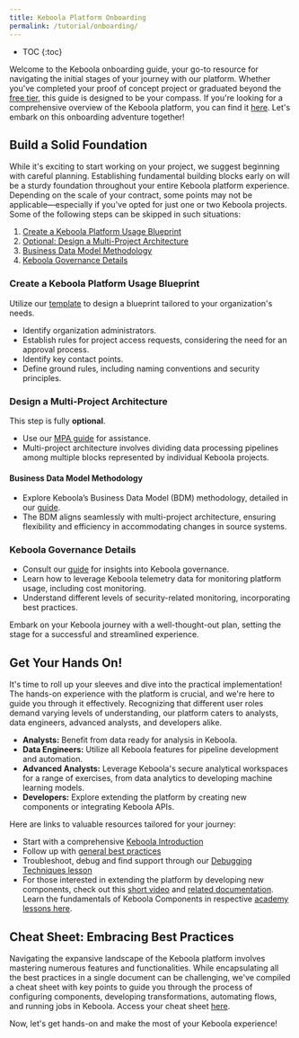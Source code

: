 ```yaml
---
title: Keboola Platform Onboarding
permalink: /tutorial/onboarding/
---
```


* TOC
{:toc}

Welcome to the Keboola onboarding guide, your go-to resource for navigating the initial stages of your journey with our platform. 
Whether you've completed your proof of concept project or graduated beyond the [free tier](https://connection.north-europe.azure.keboola.com/wizard), this guide is designed to be your compass. 
If you're looking for a comprehensive overview of the Keboola platform, you can find it [here](https://help.keboola.com/overview/). Let's embark on this onboarding adventure together!

## Build a Solid Foundation
While it's exciting to start working on your project, we suggest beginning with careful planning. 
Establishing fundamental building blocks early on will be a sturdy foundation throughout your entire Keboola platform experience. 
Depending on the scale of your contract, some points may not be applicable—especially if you've opted for just one or two Keboola projects. 
Some of the following steps can be skipped in such situations:

1. [Create a Keboola Platform Usage Blueprint](#create-a-keboola-platform-usage-blueprint)
2. [Optional: Design a Multi-Project Architecture](#design-a-multi-project-architecture)
3. [Business Data Model Methodology](#business-data-model-methodology)
4. [Keboola Governance Details](#keboola-governance-details)
   
### Create a Keboola Platform Usage Blueprint
Utilize our [template](https://keboola.atlassian.net/wiki/spaces/KB/pages/3130458213) to design a blueprint tailored to your organization's needs.

- Identify organization administrators.
- Establish rules for project access requests, considering the need for an approval process.
- Identify key contact points.
- Define ground rules, including naming conventions and security principles.

### Design a Multi-Project Architecture
This step is fully **optional**.

- Use our [MPA guide](https://keboola.atlassian.net/wiki/spaces/KB/pages/2523430919) for assistance.
- Multi-project architecture involves dividing data processing pipelines among multiple blocks represented by individual Keboola projects.

#### Business Data Model Methodology
   - Explore Keboola’s Business Data Model (BDM) methodology, detailed in our [guide](https://keboola.atlassian.net/wiki/spaces/KB/pages/3139600519/Business+Data+Model+BDM+Guide).
   - The BDM aligns seamlessly with multi-project architecture, ensuring flexibility and efficiency in accommodating changes in source systems.

### Keboola Governance Details
- Consult our [guide](https://keboola.atlassian.net/wiki/spaces/KB/pages/3138420748) for insights into Keboola governance.
- Learn how to leverage Keboola telemetry data for monitoring platform usage, including cost monitoring.
- Understand different levels of security-related monitoring, incorporating best practices.

Embark on your Keboola journey with a well-thought-out plan, setting the stage for a successful and streamlined experience.

## Get Your Hands On!
It's time to roll up your sleeves and dive into the practical implementation! The hands-on experience with the platform is crucial, 
and we're here to guide you through it effectively. Recognizing that different user roles demand varying levels of understanding, 
our platform caters to analysts, data engineers, advanced analysts, and developers alike.

- **Analysts:** Benefit from data ready for analysis in Keboola.
- **Data Engineers:** Utilize all Keboola features for pipeline development and automation.
- **Advanced Analysts:** Leverage Keboola's secure analytical workspaces for a range of exercises, from data analytics to developing machine learning models.
- **Developers:** Explore extending the platform by creating new components or integrating Keboola APIs.

Here are links to valuable resources tailored for your journey:
- Start with a comprehensive [Keboola Introduction](https://academy.keboola.com/courses/introduction-2023)
- Follow up with [general best practices](https://academy.keboola.com/courses/best-practices-2023) 
- Troubleshoot, debug and find support through our [Debugging Techniques lesson](https://academy.keboola.com/courses/debug-techniques)
- For those interested in extending the platform by developing new components, check out this [short video](https://www.youtube.com/watch?v=IhET2hDD_1w) and [related documentation](https://developers.keboola.com/extend/). Learn the fundamentals of Keboola Components in respective [academy lessons here](https://academy.keboola.com/courses/common-components-and-processors).

## Cheat Sheet: Embracing Best Practices
Navigating the expansive landscape of the Keboola platform involves mastering numerous features and functionalities. 
While encapsulating all the best practices in a single document can be challenging, we've compiled a cheat sheet with key points to guide you 
through the process of configuring components, developing transformations, automating flows, and running jobs in Keboola. 
Access your cheat sheet [here](https://keboola.atlassian.net/wiki/spaces/KB/pages/3136978980/Cheat+Sheet+Embracing+Best+Practices).

Now, let's get hands-on and make the most of your Keboola experience!
